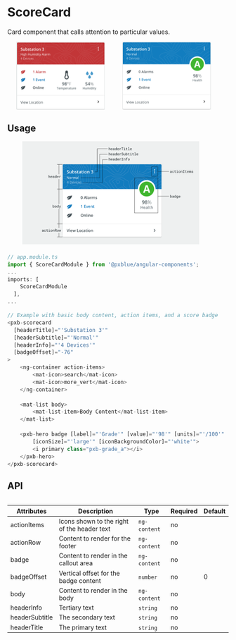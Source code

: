 # ScoreCard

Card component that calls attention to particular values.

<div style="align-items: center; text-align: center; width: 100%; display: flex; justify-content: space-evenly; margin-bottom: 20px">
    <img width="40%" alt="Score Card with multiple highlighted values" src="./images/scoreCard.png"><br/>
    <img width="40%" alt="Score Card with single badge-style value" src="./images/scoreCard_alt.png"><br/>
</div>

## Usage

<div style="align-items: center; text-align: center; width: 100%; display: flex; justify-content: space-evenly; margin-bottom: 20px">
    <img width="80%" alt="Score Card with labels on different parts" src="./images/scoreCardAnatomy.png"><br/>
</div>

```typescript
// app.module.ts
import { ScoreCardModule } from '@pxblue/angular-components';
...
imports: [
    ScoreCardModule
  ],
...
```

```typescript
// Example with basic body content, action items, and a score badge
<pxb-scorecard
  [headerTitle]="'Substation 3'"
  [headerSubtitle]="'Normal'"
  [headerInfo]="'4 Devices'"
  [badgeOffset]="-76"
>
    <ng-container action-items>
        <mat-icon>search</mat-icon>
        <mat-icon>more_vert</mat-icon>
    </ng-container>

    <mat-list body>
        <mat-list-item>Body Content</mat-list-item>
    </mat-list>

    <pxb-hero badge [label]="'Grade'" [value]="'98'" [units]="'/100'" 
        [iconSize]="'large'" [iconBackgroundColor]="'white'">
        <i primary class="pxb-grade_a"></i>
    </pxb-hero>
</pxb-scorecard>
```

## API

<div style="overflow: auto;">

| Attributes     | Description                                 | Type         | Required | Default |
| -------------- | ------------------------------------------- | ------------ | -------- | ------- |
| actionItems    | Icons shown to the right of the header text | `ng-content` | no       |         |
| actionRow      | Content to render for the footer            | `ng-content` | no       |         |
| badge          | Content to render in the callout area       | `ng-content` | no       |         |
| badgeOffset    | Vertical offset for the badge content       | `number`     | no       | 0       |
| body           | Content to render in the body               | `ng-content` | no       |         |
| headerInfo     | Tertiary text                               | `string`     | no       |         |
| headerSubtitle | The secondary text                          | `string`     | no       |         |
| headerTitle    | The primary text                            | `string`     | no       |         |

</div>
